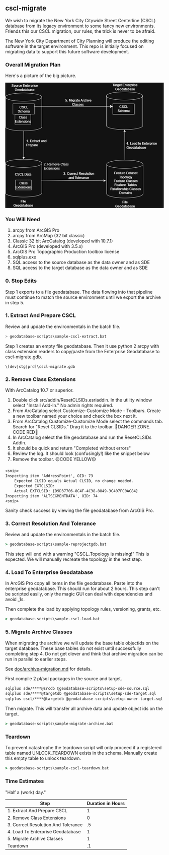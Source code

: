 ## cscl-migrate

We wish to migrate the New York City Citywide Street Centerline (CSCL) database from its legacy environment to some fancy new environments. Friends this our CSCL migration, our rules, the trick is never to be afraid.

The New York City Department of City Planning will produce the editing software in the target environment.  This repo is initially focused on migrating data to support this future software development.

### Overall Migration Plan

Here's a picture of the big picture.

![big picture](doc/bigpicture.png)

### You Will Need

1. arcpy from ArcGIS Pro 
2. arcpy from ArcMap (32 bit classic)
3. Classic 32 bit ArcCatalog (developed with 10.7.1)
4. ArcGIS Pro (developed with 3.5.x)
5. ArcGIS Pro Topographic Production toolbox license
6. sqlplus.exe
7. SQL access to the source database as the data owner and as SDE
8. SQL access to the target database as the data owner and as SDE


### 0. Stop Edits

Step 1 exports to a file geodatabase. The data flowing into that pipeline must continue to match the source environment until we export the archive in step 5.

### 1. Extract And Prepare CSCL

Review and update the environmentals in the batch file.

```sh
> geodatabase-scripts\sample-cscl-extract.bat
```

Step 1 creates an empty file geodatabase. Then it use python 2 arcpy with class extension readers to copy/paste from the Enterprise Geodatabase to cscl-migrate.gdb. 

    \[dev|stg|prd]\cscl-migrate.gdb

### 2. Remove Class Extensions 

With ArcCatalog 10.7 or superior. 

1. Double click src/addin/ResetCLSIDs.esriaddin. In the utility window select "Install Add-In."  No admin rights required.
2. From ArcCatalog select Customize-Customize Mode - Toolbars. Create a new toolbar named your choice and check the box next it.
3. From ArcCatalog Customize-Customize Mode select the commands tab.  Search  for "Reset CLSIDs." Drag it to the toolbar.
🔴DANGER ZONE. CODE RED🔴
4. In ArcCatalog select the file geodatabase and run the ResetCLSIDs AddIn.
5. It should be quick and return "Completed without errors"
6. Review the log. It should look (confusingly!) like the snippet below
7. Remove the toolbar. 🟡CODE YELLOW🟡

```
<snip>
Inspecting item 'AddressPoint', OID: 73
	Expected CLSID equals Actual CLSID, no change needed.
	Expected EXTCLSID: 
	Actual EXTCLSID: {D9D37706-8C4F-4C38-8849-3C407FC0AC84}
Inspecting item 'ALTSEGMENTDATA', OID: 74
<snip>
```

Sanity check success by viewing the file geodatabase from ArcGIS Pro.

### 3. Correct Resolution And Tolerance

Review and update the environmentals in the batch file.

```bat
> geodatabase-scripts\sample-reprojectgdb.bat
```

This step will end with a warning "CSCL_Topology is missing!" This is expected. We will manually recreate the topology in the next step.

### 4. Load To Enterprise Geodatabase

In ArcGIS Pro copy all items in the file geodatabase. Paste into the enterprise geodatabase. This should run for about 2 hours. This step can't be scripted easily, only the magic GUI can deal with dependencies and avoid _1s.

Then complete the load by applying topology rules, versioning, grants, etc.

```bat
> geodatabase-scripts\sample-cscl-load.bat
```

### 5. Migrate Archive Classes

When migrating the archive we will update the base table objectids on the target database. These base tables do not exist until successfully completing step 4.  Do not get clever and think that archive migration can be run in parallel to earlier steps.

See [doc/archive-migration.md](doc/archive-migration.md) for details.

First compile 2 pl/sql packages in the source and target. 

```bat
sqlplus sde/****@srcdb @geodatabase-scripts\setup-sde-source.sql
sqlplus sde/****@targetdb @geodatabase-scripts\setup-sde-target.sql
sqlplus cscl/****@targetdb @geodatabase-scripts\setup-owner-target.sql
```

Then migrate. This will transfer all archive data and update object ids on the target.  

```bat
> geodatabase-scripts\sample-migrate-archive.bat
```

### Teardown 

To prevent catastrophe the teardown script will only proceed if a registered table named UNLOCK_TEARDOWN exists in the schema. Manually create this empty table to unlock teardown. 

```bat
> geodatabase-scripts\sample-cscl-teardown.bat
```

### Time Estimates

"Half a (work) day."

| Step        | Duration in Hours        |
|-------------|--------------------------|
| 1. Extract And Prepare CSCL         | 1 |
| 2. Remove Class Extensions          | 0 |
| 3. Correct Resolution And Tolerance | .5 |
| 4. Load To Enterprise Geodatabase   | 1 |
| 5. Migrate Archive Classes          | 1  |
| Teardown                            | .1 |

